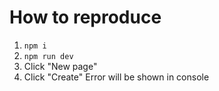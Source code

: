 # How to reproduce
1. `npm i`
2. `npm run dev`
3. Click "New page"
4. Click "Create"
Error will be shown in console
